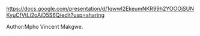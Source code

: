 https://docs.google.com/presentation/d/1qwwl2EkeumNKR99h2YOOOjSUNKyuCfVtLi2oAiD5S6Q/edit?usp=sharing

Author:Mpho Vincent Makgwe.
